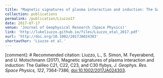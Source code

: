```yaml
---
title: "Magnetic signatures of plasma interaction and induction: The Galileo C21, C22, C23, and C30 flybys"
collection: publications
permalink: /publication/Liuzzo17
date: 2017-07-17
venue: 'Journal of Geophysical Research (Space Physics)'
link: 'http://lukeliuzzo.github.io/files/Liuzzo_etal_2017.pdf'
xurl: 'http://doi.org/10.1002/2017JA024303'
shortauthor: 'Liuzzo et al.'
---
```


[comment]: # Recommended citation: Liuzzo, L., S. Simon, M. Feyerabend, and U. Motschmann (2017), Magnetic signatures of plasma interaction and induction: The Galileo C21, C22, C23, and C30 flybys, <i>J. Geophys. Res. Space Physics, 122</i>, 7364-7386, [doi:10.1002/2017JA024303](https://doi.org/10.1002/2017JA024303).
